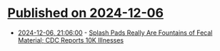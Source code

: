 # [Published on 2024-12-06](index.md)

* [2024-12-06, 21:06:00](https://soylentnews.org/article.pl?sid=24/12/05/1144218&from=rss) - [Splash Pads Really Are Fountains of Fecal Material; CDC Reports 10K Illnesses](https://soylentnews.org/article.pl?sid=24/12/05/1144218&from=rss)
